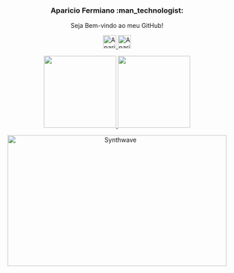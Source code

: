 <div align="center">
  <!-- Title -->
  <h3>Aparicio Fermiano :man_technologist:</h3>
  <p>Seja Bem-vindo ao meu GitHub!</p>

  <!-- images -->
  <p>
    <a href="https://www.linkedin.com/in/apariciofermiano/">
      <img src="https://www.vectorlogo.zone/logos/linkedin/linkedin-icon.svg" alt="Aparicio Fermiano - LinkedIn Profile" height="30" width="30">
    </a>
    <a href="mailto:aparicio.empresarial@gmail.com">
      <img src="https://www.vectorlogo.zone/logos/gmail/gmail-tile.svg" alt="Aparicio Fermiano - Gmail" height="30" width="30">
    </a>
  </p>
</div>

<!--<div>
  <h4 align="center">Visitas ao meu perfil :eyes:</h4>
  <p align="center"><img src="https://profile-counter.glitch.me/apariciofermiano/count.svg" alt="Visitor's Count" /></p>
</div>-->

<div align="center">
  <a href="https://github.com/AparicioFermiano" alt="Stats - Aparicio Fermiano">
  <img height="165em" src="https://github-readme-stats.vercel.app/api/top-langs/?username=AparicioFermiano&langs_count=10&theme=tokyonight&layout=compact"/>
  <img height="165em" src="https://github-readme-stats.vercel.app/api?username=AparicioFermiano&show_icons=true&theme=tokyonight&include_all_commits=true&count_private=true"/>
    
<p align="center"><img src="https://thumbs.gfycat.com/GoodnaturedFondGaur-size_restricted.gif" alt="Synthwave" height="300" width="500"></p>
</div>
